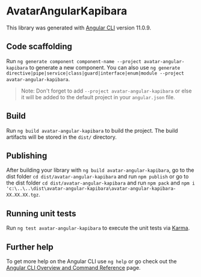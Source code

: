 # AvatarAngularKapibara

This library was generated with [Angular CLI](https://github.com/angular/angular-cli) version 11.0.9.

## Code scaffolding

Run `ng generate component component-name --project avatar-angular-kapibara` to generate a new component. You can also use `ng generate directive|pipe|service|class|guard|interface|enum|module --project avatar-angular-kapibara`.
> Note: Don't forget to add `--project avatar-angular-kapibara` or else it will be added to the default project in your `angular.json` file. 

## Build

Run `ng build avatar-angular-kapibara` to build the project. The build artifacts will be stored in the `dist/` directory.

## Publishing

After building your library with `ng build avatar-angular-kapibara`, go to the dist folder `cd dist/avatar-angular-kapibara` and run `npm publish` 
or 
go to the dist folder `cd dist/avatar-angular-kapibara` and run `npm pack` and `npm i 'c:\..\..\dist\avatar-angular-kapibara\avatar-angular-kapibara-XX.XX.XX.tgz`.

## Running unit tests

Run `ng test avatar-angular-kapibara` to execute the unit tests via [Karma](https://karma-runner.github.io).

## Further help

To get more help on the Angular CLI use `ng help` or go check out the [Angular CLI Overview and Command Reference](https://angular.io/cli) page.